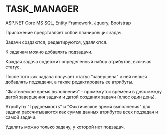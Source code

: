 # TASK_MANAGER
ASP.NET Core MS SQL, Entity Framework, Jquery, Bootstrap

Приложение представляет собой планировщик задач.

Задачи создаются, редактируются, удаляются.

К задачам можно добавлять подзадачи.

Каждая задача содержит определенный набор атрибутов, включая статус.

После того как задача получает статус "завершена" к ней нельзя добавлять подзадачи, а также редактировать ее атрибуты.

"Фактическое время выполнения" - промежуток времени в днях между датой завершения задачи и датой создания задачи (плюс один день).

Атрибуты "Трудоемкость" и "Фактическое время выполнения" для задачи рассчитываются как сумма данных атрибутов всех подзадач и самой задачи.

Удалить можно только задачу, у которой нет подзадач.
